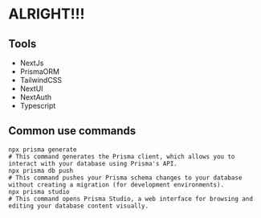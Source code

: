# ALRIGHT!!!

## Tools
- NextJs
- PrismaORM
- TailwindCSS
- NextUI
- NextAuth
- Typescript

## Common use commands
```
npx prisma generate
# This command generates the Prisma client, which allows you to interact with your database using Prisma's API.
npx prisma db push
# This command pushes your Prisma schema changes to your database without creating a migration (for development environments).
npx prisma studio
# This command opens Prisma Studio, a web interface for browsing and editing your database content visually.
```